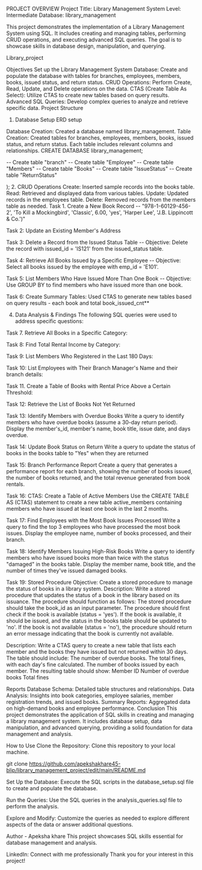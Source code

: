 PROJECT OVERVIEW
Project Title: Library Management System
Level: Intermediate
Database: library_management

This project demonstrates the implementation of a Library Management System using SQL. It includes creating and managing tables, performing CRUD operations, and executing advanced SQL queries. The goal is to showcase skills in database design, manipulation, and querying.

Library_project

Objectives
Set up the Library Management System Database: Create and populate the database with tables for branches, employees, members, books, issued status, and return status.
CRUD Operations: Perform Create, Read, Update, and Delete operations on the data.
CTAS (Create Table As Select): Utilize CTAS to create new tables based on query results.
Advanced SQL Queries: Develop complex queries to analyze and retrieve specific data.
Project Structure
1. Database Setup
ERD setup

Database Creation: Created a database named library_management.
Table Creation: Created tables for branches, employees, members, books, issued status, and return status. Each table includes relevant columns and relationships.
CREATE DATABASE library_management;

-- Create table "branch"
-- Create table "Employee"
-- Create table "Members"
-- Create table "Books"
-- Create table "IssueStatus"
-- Create table "ReturnStatus"

);
2. CRUD Operations
Create: Inserted sample records into the books table.
Read: Retrieved and displayed data from various tables.
Update: Updated records in the employees table.
Delete: Removed records from the members table as needed.
Task 1. Create a New Book Record -- "978-1-60129-456-2', 'To Kill a Mockingbird', 'Classic', 6.00, 'yes', 'Harper Lee', 'J.B. Lippincott & Co.')"

Task 2: Update an Existing Member's Address

Task 3: Delete a Record from the Issued Status Table -- Objective: Delete the record with issued_id = 'IS121' from the issued_status table.

Task 4: Retrieve All Books Issued by a Specific Employee -- Objective: Select all books issued by the employee with emp_id = 'E101'.

Task 5: List Members Who Have Issued More Than One Book -- Objective: Use GROUP BY to find members who have issued more than one book.

Task 6: Create Summary Tables: Used CTAS to generate new tables based on query results - each book and total book_issued_cnt**

4. Data Analysis & Findings
The following SQL queries were used to address specific questions:

Task 7. Retrieve All Books in a Specific Category:

Task 8: Find Total Rental Income by Category:

Task 9: List Members Who Registered in the Last 180 Days:

Task 10: List Employees with Their Branch Manager's Name and their branch details:

Task 11. Create a Table of Books with Rental Price Above a Certain Threshold:

Task 12: Retrieve the List of Books Not Yet Returned

Task 13: Identify Members with Overdue Books
Write a query to identify members who have overdue books (assume a 30-day return period). Display the member's_id, member's name, book title, issue date, and days overdue.

Task 14: Update Book Status on Return
Write a query to update the status of books in the books table to "Yes" when they are returned 

Task 15: Branch Performance Report
Create a query that generates a performance report for each branch, showing the number of books issued, the number of books returned, and the total revenue generated from book rentals.

Task 16: CTAS: Create a Table of Active Members
Use the CREATE TABLE AS (CTAS) statement to create a new table active_members containing members who have issued at least one book in the last 2 months.

Task 17: Find Employees with the Most Book Issues Processed
Write a query to find the top 3 employees who have processed the most book issues. Display the employee name, number of books processed, and their branch.

Task 18: Identify Members Issuing High-Risk Books
Write a query to identify members who have issued books more than twice with the status "damaged" in the books table. Display the member name, book title, and the number of times they've issued damaged books.

Task 19: Stored Procedure Objective: Create a stored procedure to manage the status of books in a library system. Description: Write a stored procedure that updates the status of a book in the library based on its issuance. The procedure should function as follows: The stored procedure should take the book_id as an input parameter. The procedure should first check if the book is available (status = 'yes'). If the book is available, it should be issued, and the status in the books table should be updated to 'no'. If the book is not available (status = 'no'), the procedure should return an error message indicating that the book is currently not available.

Description: Write a CTAS query to create a new table that lists each member and the books they have issued but not returned within 30 days. The table should include: The number of overdue books. The total fines, with each day's fine calculated. The number of books issued by each member. The resulting table should show: Member ID Number of overdue books Total fines

Reports
Database Schema: Detailed table structures and relationships.
Data Analysis: Insights into book categories, employee salaries, member registration trends, and issued books.
Summary Reports: Aggregated data on high-demand books and employee performance.
Conclusion
This project demonstrates the application of SQL skills in creating and managing a library management system. It includes database setup, data manipulation, and advanced querying, providing a solid foundation for data management and analysis.

How to Use
Clone the Repository: Clone this repository to your local machine.

git clone https://github.com/apekshakhare45-blip/library_management_project/edit/main/README.md 

Set Up the Database: Execute the SQL scripts in the database_setup.sql file to create and populate the database.

Run the Queries: Use the SQL queries in the analysis_queries.sql file to perform the analysis.

Explore and Modify: Customize the queries as needed to explore different aspects of the data or answer additional questions.

Author - Apeksha khare
This project showcases SQL skills essential for database management and analysis. 

LinkedIn: Connect with me professionally
Thank you for your interest in this project!
